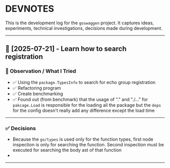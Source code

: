 # DEVNOTES

This is the development log for the `goswaggen` project.
It captures ideas, experiments, technical investigations, decisions made during development.

---

## 📅 [2025-07-21] - Learn how to search registration

### 🧪 Observation / What I Tried
- ✅ Using the `package.TypesInfo` to search for echo group registration
- ✅ Refactoring program
- ✅ Create benchmarking
- ✅ Found out (from benchmark) that the usage of "." and "./..." for `pakcage.Load` is responsible for the loading all the package but the `deps` for the config doesn't really add any difference except the load time 
---

### ✅ Decisions
- Because the `go/types` is used only for the function types, first node inspection is only for searching 
the function. Second inspection must be executed for searching the body ast of that function
- 
---